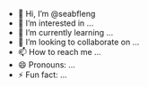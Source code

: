 - 👋 Hi, I’m @seabfleng
- 👀 I’m interested in ...
- 🌱 I’m currently learning ...
- 💞️ I’m looking to collaborate on ...
- 📫 How to reach me ...
- 😄 Pronouns: ...
- ⚡ Fun fact: ...

<!---
seabfleng/seabfleng is a ✨ special ✨ repository because its `README.md` (this file) appears on your GitHub profile.
You can click the Preview link to take a look at your changes.
--->
